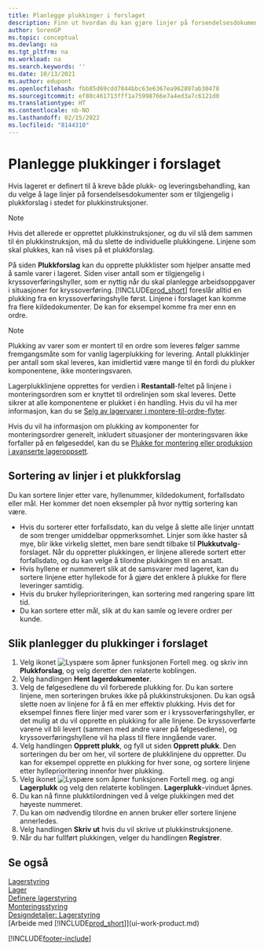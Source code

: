 ```yaml
---
title: Planlegge plukkinger i forslaget
description: Finn ut hvordan du kan gjøre linjer på forsendelsesdokumenter tilgjengelige på plukkforslag for lagermedarbeidere.
author: SorenGP
ms.topic: conceptual
ms.devlang: na
ms.tgt_pltfrm: na
ms.workload: na
ms.search.keywords: ''
ms.date: 10/13/2021
ms.author: edupont
ms.openlocfilehash: fbb85d69cdd7844bbc63e6367ea962897ab30478
ms.sourcegitcommit: ef80c461713fff1a75998766e7a4ed3a7c6121d0
ms.translationtype: HT
ms.contentlocale: nb-NO
ms.lasthandoff: 02/15/2022
ms.locfileid: "8144310"
---
```

# <a name="plan-picks-in-worksheets"></a>Planlegge plukkinger i forslaget

Hvis lageret er definert til å kreve både plukk- og leveringsbehandling, kan du velge å lage linjer på forsendelsesdokumenter som er tilgjengelig i plukkforslag i stedet for plukkinstruksjoner.  

> [!NOTE]  
> Hvis det allerede er opprettet plukkinstruksjoner, og du vil slå dem sammen til én plukkinstruksjon, må du slette de individuelle plukkingene. Linjene som skal plukkes, kan nå vises på et plukkforslag.  

På siden **Plukkforslag** kan du opprette plukklister som hjelper ansatte med å samle varer i lageret. Siden viser antall som er tilgjengelig i kryssoverføringshyller, som er nyttig når du skal planlegge arbeidsoppgaver i situasjoner for kryssoverføring. [!INCLUDE[prod_short](includes/prod_short.md)] foreslår alltid en plukking fra en kryssoverføringshylle først. Linjene i forslaget kan komme fra flere kildedokumenter. De kan for eksempel komme fra mer enn en ordre. 

> [!NOTE]  
> Plukking av varer som er montert til en ordre som leveres følger samme fremgangsmåte som for vanlig lagerplukking for levering. Antall plukklinjer per antall som skal leveres, kan imidlertid være mange til én fordi du plukker komponentene, ikke monteringsvaren.  
>
> Lagerplukklinjene opprettes for verdien i **Restantall**-feltet på linjene i monteringsordren som er knyttet til ordrelinjen som skal leveres. Dette sikrer at alle komponentene er plukket i én handling. Hvis du vil ha mer informasjon, kan du se [Selg av lagervarer i montere-til-ordre-flyter](assembly-how-to-sell-inventory-items-in-assemble-to-order-flows.md).  
>
> Hvis du vil ha informasjon om plukking av komponenter for monteringsordrer generelt, inkludert situasjoner der monteringsvaren ikke forfaller på en følgeseddel, kan du se [Plukke for montering eller produksjon i avanserte lageroppsett](warehouse-how-to-pick-for-internal-operations-in-advanced-warehousing.md).  

## <a name="sorting-lines-on-a-pick-worksheet"></a>Sortering av linjer i et plukkforslag
Du kan sortere linjer etter vare, hyllenummer, kildedokument, forfallsdato eller mål. Her kommer det noen eksempler på hvor nyttig sortering kan være.

* Hvis du sorterer etter forfallsdato, kan du velge å slette alle linjer unntatt de som trenger umiddelbar oppmerksomhet. Linjer som ikke haster så mye, blir ikke virkelig slettet, men bare sendt tilbake til **Plukkutvalg**-forslaget. Når du oppretter plukkingen, er linjene allerede sortert etter forfallsdato, og du kan velge å tilordne plukkingen til en ansatt.
* Hvis hyllene er nummerert slik at de samsvarer med lageret, kan du sortere linjene etter hyllekode for å gjøre det enklere å plukke for flere leveringer samtidig. 
* Hvis du bruker hylleprioriteringen, kan sortering med rangering spare litt tid. 
* Du kan sortere etter mål, slik at du kan samle og levere ordrer per kunde.

## <a name="to-plan-picks-in-the-worksheet"></a>Slik planlegger du plukkinger i forslaget

1. Velg ikonet ![Lyspære som åpner funksjonen Fortell meg.](media/ui-search/search_small.png "Fortell hva du vil gjøre") og skriv inn **Plukkforslag**, og velg deretter den relaterte koblingen.  
2. Velg handlingen **Hent lagerdokumenter**.  
3. Velg de følgesedlene du vil forberede plukking for. Du kan sortere linjene, men sorteringen brukes ikke på plukkinstruksjonen. Du kan også slette noen av linjene for å få en mer effektiv plukking. Hvis det for eksempel finnes flere linjer med varer som er i kryssoverføringshyller, er det mulig at du vil opprette en plukking for alle linjene. De kryssoverførte varene vil bli levert (sammen med andre varer på følgesedlene), og kryssoverføringshyllene vil ha plass til flere inngående varer.  
4. Velg handlingen **Opprett plukk**, og fyll ut siden **Opprett plukk**. Den sorteringen du ber om her, vil sortere de plukklinjene du oppretter. Du kan for eksempel opprette en plukking for hver sone, og sortere linjene etter hylleprioritering innenfor hver plukking.  
5. Velg ikonet ![Lyspære som åpner funksjonen Fortell meg.](media/ui-search/search_small.png "Fortell hva du vil gjøre") og angi **Lagerplukk** og velg den relaterte koblingen. **Lagerplukk**-vinduet åpnes.  
6. Du kan nå finne plukktilordningen ved å velge plukkingen med det høyeste nummeret.  
7. Du kan om nødvendig tilordne en annen bruker eller sortere linjene annerledes.  
8. Velg handlingen **Skriv ut** hvis du vil skrive ut plukkinstruksjonene.  
9. Når du har fullført plukkingen, velger du handlingen **Registrer**.  

## <a name="see-also"></a>Se også

[Lagerstyring](warehouse-manage-warehouse.md)  
[Lager](inventory-manage-inventory.md)  
[Definere lagerstyring](warehouse-setup-warehouse.md)  
[Monteringsstyring](assembly-assemble-items.md)  
[Designdetaljer: Lagerstyring](design-details-warehouse-management.md)  
[Arbeide med [!INCLUDE[prod_short](includes/prod_short.md)]](ui-work-product.md)  


[!INCLUDE[footer-include](includes/footer-banner.md)]
